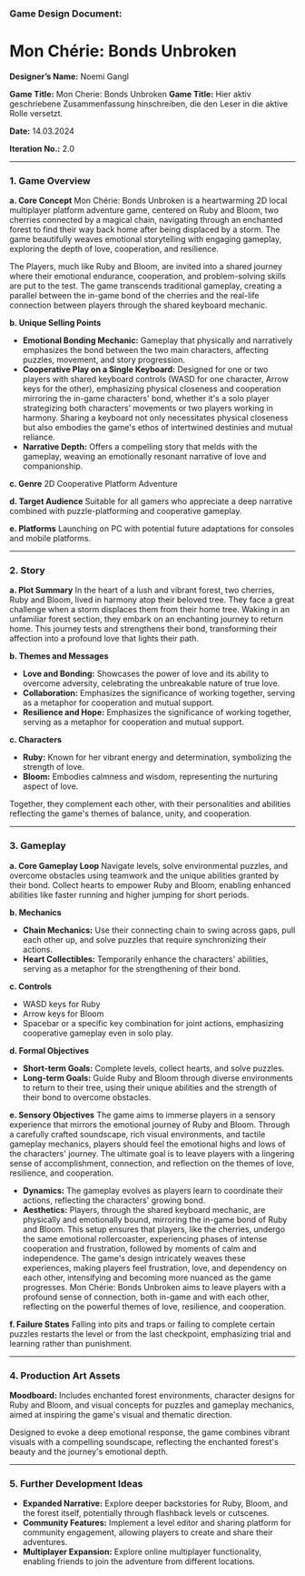 ### Game Design Document:

# Mon Chérie: Bonds Unbroken

**Designer’s Name:** Noemi Gangl

**Game Title:** Mon Cherie: Bonds Unbroken
**Game Title:** Hier aktiv geschriebene Zusammenfassung hinschreiben, die den Leser in die aktive Rolle versetzt.

**Date:** 14.03.2024

**Iteration No.:** 2.0

***

### 1\. Game Overview

**a. Core Concept**
Mon Chérie: Bonds Unbroken is a heartwarming 2D local multiplayer platform adventure game, centered on Ruby and Bloom, two cherries connected by a magical chain, navigating through an enchanted forest to find their way back home after being displaced by a storm. The game beautifully weaves emotional storytelling with engaging gameplay, exploring the depth of love, cooperation, and resilience.

The Players, much like Ruby and Bloom, are invited into a shared journey where their emotional endurance, cooperation, and problem-solving skills are put to the test. The game transcends traditional gameplay, creating a parallel between the in-game bond of the cherries and the real-life connection between players through the shared keyboard mechanic.

**b. Unique Selling Points**

* **Emotional Bonding Mechanic:** Gameplay that physically and narratively emphasizes the bond between the two main characters, affecting puzzles, movement, and story progression.
* **Cooperative Play on a Single Keyboard:** Designed for one or two players with shared keyboard controls (WASD for one character, Arrow keys for the other), emphasizing physical closeness and cooperation mirroring the in-game characters' bond, whether it's a solo player strategizing both characters’ movements or two players working in harmony. Sharing a keyboard not only necessitates physical closeness but also embodies the game's ethos of intertwined destinies and mutual reliance.
* **Narrative Depth:** Offers a compelling story that melds with the gameplay, weaving an emotionally resonant narrative of love and companionship.

**c. Genre**
2D Cooperative Platform Adventure

**d. Target Audience**
Suitable for all gamers who appreciate a deep narrative combined with puzzle-platforming and cooperative gameplay.

**e. Platforms**
Launching on PC with potential future adaptations for consoles and mobile platforms.

***

### 2\. Story

**a. Plot Summary**
In the heart of a lush and vibrant forest, two cherries, Ruby and Bloom, lived in harmony atop their beloved tree. They face a great challenge when a storm displaces them from their home tree. Waking in an unfamiliar forest section, they embark on an enchanting journey to return home. This journey tests and strengthens their bond, transforming their affection into a profound love that lights their path.

**b. Themes and Messages**

* **Love and Bonding:** Showcases the power of love and its ability to overcome adversity, celebrating the unbreakable nature of true love.
* **Collaboration:** Emphasizes the significance of working together, serving as a metaphor for cooperation and mutual support.
* **Resilience and Hope:** Emphasizes the significance of working together, serving as a metaphor for cooperation and mutual support.

**c. Characters**

* **Ruby:** Known for her vibrant energy and determination, symbolizing the strength of love.
* **Bloom:** Embodies calmness and wisdom, representing the nurturing aspect of love.

Together, they complement each other, with their personalities and abilities reflecting the game's themes of balance, unity, and cooperation.

***

### 3\. Gameplay
**a. Core Gameplay Loop**
Navigate levels, solve environmental puzzles, and overcome obstacles using teamwork and the unique abilities granted by their bond. Collect hearts to empower Ruby and Bloom, enabling enhanced abilities like faster running and higher jumping for short periods.

**b. Mechanics**

* **Chain Mechanics:** Use their connecting chain to swing across gaps, pull each other up, and solve puzzles that require synchronizing their actions.
* **Heart Collectibles:** Temporarily enhance the characters' abilities, serving as a metaphor for the strengthening of their bond.

**c. Controls**

* WASD keys for Ruby
* Arrow keys for Bloom
* Spacebar or a specific key combination for joint actions, emphasizing cooperative gameplay even in solo play.

**d. Formal Objectives**

* **Short-term Goals:** Complete levels, collect hearts, and solve puzzles.
* **Long-term Goals:** Guide Ruby and Bloom through diverse environments to return to their tree, using their unique abilities and the strength of their bond to overcome obstacles.

**e. Sensory Objectives**
The game aims to immerse players in a sensory experience that mirrors the emotional journey of Ruby and Bloom. Through a carefully crafted soundscape, rich visual environments, and tactile gameplay mechanics, players should feel the emotional highs and lows of the characters' journey. The ultimate goal is to leave players with a lingering sense of accomplishment, connection, and reflection on the themes of love, resilience, and cooperation.
* **Dynamics:** The gameplay evolves as players learn to coordinate their actions, reflecting the characters' growing bond.
* **Aesthetics:** Players, through the shared keyboard mechanic, are physically and emotionally bound, mirroring the in-game bond of Ruby and Bloom. This setup ensures that players, like the cherries, undergo the same emotional rollercoaster, experiencing phases of intense cooperation and frustration, followed by moments of calm and independence. The game's design intricately weaves these experiences, making players feel frustration, love, and dependency on each other, intensifying and becoming more nuanced as the game progresses. Mon Chérie: Bonds Unbroken aims to leave players with a profound sense of connection, both in-game and with each other, reflecting on the powerful themes of love, resilience, and cooperation.

**f. Failure States**
Falling into pits and traps or failing to complete certain puzzles restarts the level or from the last checkpoint, emphasizing trial and learning rather than punishment.

***

### 4. Production Art Assets

**Moodboard:** Includes enchanted forest environments, character designs for Ruby and Bloom, and visual concepts for puzzles and gameplay mechanics, aimed at inspiring the game's visual and thematic direction.

Designed to evoke a deep emotional response, the game combines vibrant visuals with a compelling soundscape, reflecting the enchanted forest's beauty and the journey's emotional depth.

***

### 5. Further Development Ideas

* **Expanded Narrative:** Explore deeper backstories for Ruby, Bloom, and the forest itself, potentially through flashback levels or cutscenes.
* **Community Features:** Implement a level editor and sharing platform for community engagement, allowing players to create and share their adventures.
* **Multiplayer Expansion:** Explore online multiplayer functionality, enabling friends to join the adventure from different locations.

